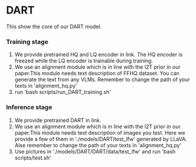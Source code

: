 # DART

This show the core of our DART model.

### Training stage
1. We provide pretrained HQ and LQ encoder in link. The HQ encoder is freezed while the LQ encoder is trainable during training.
2. We use an alignment module which is in line with the I2T prior in our paper.This module needs text description of FFHQ dataset. You can generate the text from any VLMs. Remember to change the path of your texts in 'alignment_hq.py'
3. run 'bash scripts/run_DART_training.sh'

### Inference stage
1. We provide pretrained DART in link.
2. We use an alignment module which is in line with the I2T prior in our paper.This module needs text description of images you test. Here we provide a few of them in './models/DART/test_lfw' generated by LLaVA. Alse remember to change the path of your texts in 'alignment_hq.py'
3. Use pictures in './models/DART/DART/data/test_lfw' and run 'bash scripts/test.sh'
